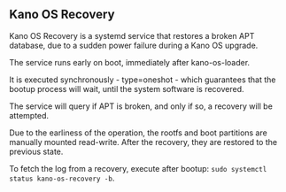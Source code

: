 ## Kano OS Recovery

Kano OS Recovery is a systemd service that restores a broken APT database,
due to a sudden power failure during a Kano OS upgrade.

The service runs early on boot, immediately after kano-os-loader.

It is executed synchronously - type=oneshot - which guarantees that the bootup process will wait,
until the system software is recovered.

The service will query if APT is broken, and only if so, a recovery will be attempted.

Due to the earliness of the operation, the rootfs and boot partitions are manually mounted read-write.
After the recovery, they are restored to the previous state.

To fetch the log from a recovery, execute after bootup: `sudo systemctl status kano-os-recovery -b`.
